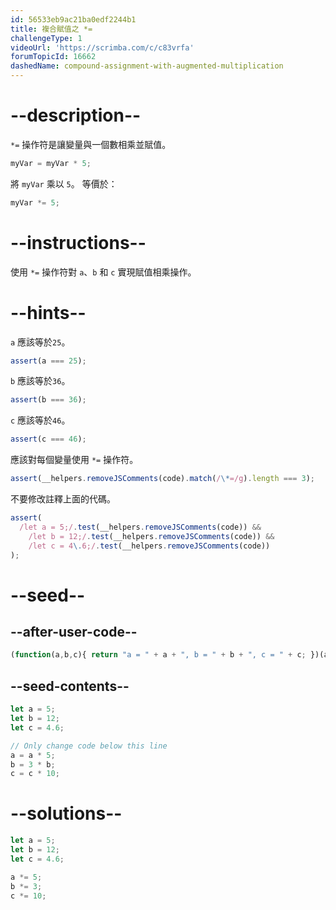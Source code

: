 ```yaml
---
id: 56533eb9ac21ba0edf2244b1
title: 複合賦值之 *=
challengeType: 1
videoUrl: 'https://scrimba.com/c/c83vrfa'
forumTopicId: 16662
dashedName: compound-assignment-with-augmented-multiplication
---
```


# --description--

`*=` 操作符是讓變量與一個數相乘並賦值。

```js
myVar = myVar * 5;
```

將 `myVar` 乘以 `5`。 等價於：

```js
myVar *= 5;
```

# --instructions--

使用 `*=` 操作符對 `a`、`b` 和 `c` 實現賦值相乘操作。

# --hints--

`a` 應該等於`25`。

```js
assert(a === 25);
```

`b` 應該等於`36`。

```js
assert(b === 36);
```

`c` 應該等於`46`。

```js
assert(c === 46);
```

應該對每個變量使用 `*=` 操作符。

```js
assert(__helpers.removeJSComments(code).match(/\*=/g).length === 3);
```

不要修改註釋上面的代碼。

```js
assert(
  /let a = 5;/.test(__helpers.removeJSComments(code)) &&
    /let b = 12;/.test(__helpers.removeJSComments(code)) &&
    /let c = 4\.6;/.test(__helpers.removeJSComments(code))
);
```

# --seed--

## --after-user-code--

```js
(function(a,b,c){ return "a = " + a + ", b = " + b + ", c = " + c; })(a,b,c);
```

## --seed-contents--

```js
let a = 5;
let b = 12;
let c = 4.6;

// Only change code below this line
a = a * 5;
b = 3 * b;
c = c * 10;
```

# --solutions--

```js
let a = 5;
let b = 12;
let c = 4.6;

a *= 5;
b *= 3;
c *= 10;
```
